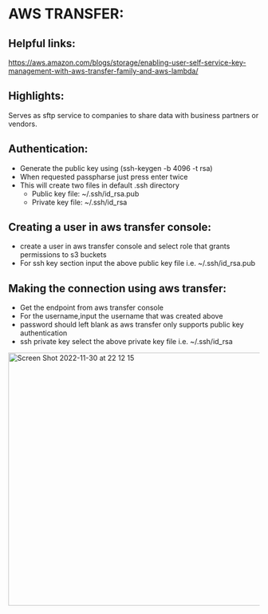 # AWS TRANSFER:

## Helpful links:
https://aws.amazon.com/blogs/storage/enabling-user-self-service-key-management-with-aws-transfer-family-and-aws-lambda/

## Highlights:

Serves as sftp service to companies to share data with business partners or vendors.

## Authentication:
  - Generate the public key using (ssh-keygen -b 4096 -t rsa)
  - When requested passpharse just press enter twice
  - This will create two files in default .ssh directory
    - Public key file: ~/.ssh/id_rsa.pub 
    - Private key file: ~/.ssh/id_rsa

## Creating a user in aws transfer console:
  - create a user in aws transfer console and select role that grants permissions to s3 buckets
  - For ssh key section input the above public key file i.e. ~/.ssh/id_rsa.pub 

## Making the connection using aws transfer:
  - Get the endpoint from aws transfer console
  - For the username,input the username that was created above 
  - password should left blank as aws transfer only supports public key authentication
  - ssh private key select the above private key file i.e. ~/.ssh/id_rsa


  <img width="507" alt="Screen Shot 2022-11-30 at 22 12 15" src="https://user-images.githubusercontent.com/46095027/204979217-9cc997f5-b5ac-42d0-ae50-0560fde32ab7.png">







